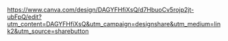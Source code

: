 https://www.canva.com/design/DAGYFHfiXsQ/d7HbuoCv5rojp2jt-ubFpQ/edit?utm_content=DAGYFHfiXsQ&utm_campaign=designshare&utm_medium=link2&utm_source=sharebutton
